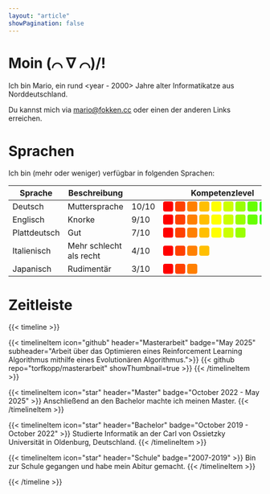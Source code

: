 ```yaml
---
layout: "article"
showPagination: false
---
```


# Moin (⌒ ∇&nbsp;⌒)/!

Ich bin Mario, ein rund <year - 2000> Jahre alter Informatikatze aus Norddeutschland.

Du kannst mich via [mario@fokken.cc](mailto:) oder einen der anderen Links erreichen.


# Sprachen

Ich bin (mehr oder weniger) verfügbar in folgenden Sprachen:

| Sprache       | Beschreibung         | | Kompetenzlevel  |
|----------------|---------------------|------|---------|
| Deutsch         | Muttersprache      | 10/10 | <div style="display: flex; gap: 4px; padding: 0px;"><div style="width: 20px; height: 20px; border-radius: 4px; background-color: rgb(255, 0, 0);"></div><div style="width: 20px; height: 20px; border-radius: 4px; background-color: rgb(255, 65, 0);"></div><div style="width: 20px; height: 20px; border-radius: 4px; background-color: rgb(255, 128, 0);"></div><div style="width: 20px; height: 20px; border-radius: 4px; background-color: rgb(255, 191, 0);"></div><div style="width: 20px; height: 20px; border-radius: 4px; background-color: rgb(255, 255, 0);"></div><div style="width: 20px; height: 20px; border-radius: 4px; background-color: rgb(204, 255, 0);"></div><div style="width: 20px; height: 20px; border-radius: 4px; background-color: rgb(153, 255, 0);"></div><div style="width: 20px; height: 20px; border-radius: 4px; background-color: rgb(102, 255, 0);"></div><div style="width: 20px; height: 20px; border-radius: 4px; background-color: rgb(51, 255, 0);"></div><div style="width: 20px; height: 20px; border-radius: 4px; background-color: rgb(0, 255, 0);"></div></div>
| Englisch        | Knorke    | 9/10 | <div style="display: flex; gap: 4px; padding: 0px;"><div style="width: 20px; height: 20px; border-radius: 4px; background-color: rgb(255, 0, 0);"></div><div style="width: 20px; height: 20px; border-radius: 4px; background-color: rgb(255, 65, 0);"></div><div style="width: 20px; height: 20px; border-radius: 4px; background-color: rgb(255, 128, 0);"></div><div style="width: 20px; height: 20px; border-radius: 4px; background-color: rgb(255, 191, 0);"></div><div style="width: 20px; height: 20px; border-radius: 4px; background-color: rgb(255, 255, 0);"></div><div style="width: 20px; height: 20px; border-radius: 4px; background-color: rgb(204, 255, 0);"></div><div style="width: 20px; height: 20px; border-radius: 4px; background-color: rgb(153, 255, 0);"></div><div style="width: 20px; height: 20px; border-radius: 4px; background-color: rgb(102, 255, 0);"></div><div style="width: 20px; height: 20px; border-radius: 4px; background-color: rgb(51, 255, 0);"></div></div>
| Plattdeutsch   | Gut      | 7/10 | <div style="display: flex; gap: 4px; padding: 0px;"><div style="width: 20px; height: 20px; border-radius: 4px; background-color: rgb(255, 0, 0);"></div><div style="width: 20px; height: 20px; border-radius: 4px; background-color: rgb(255, 65, 0);"></div><div style="width: 20px; height: 20px; border-radius: 4px; background-color: rgb(255, 128, 0);"></div><div style="width: 20px; height: 20px; border-radius: 4px; background-color: rgb(255, 191, 0);"></div><div style="width: 20px; height: 20px; border-radius: 4px; background-color: rgb(255, 255, 0);"></div><div style="width: 20px; height: 20px; border-radius: 4px; background-color: rgb(204, 255, 0);"></div><div style="width: 20px; height: 20px; border-radius: 4px; background-color: rgb(153, 255, 0);"></div>
| Italienisch        | Mehr schlecht als recht  | 4/10 | <div style="display: flex; gap: 4px; padding: 0px;"><div style="width: 20px; height: 20px; border-radius: 4px; background-color: rgb(255, 0, 0);"></div><div style="width: 20px; height: 20px; border-radius: 4px; background-color: rgb(255, 65, 0);"></div><div style="width: 20px; height: 20px; border-radius: 4px; background-color: rgb(255, 128, 0);"></div><div style="width: 20px; height: 20px; border-radius: 4px; background-color: rgb(255, 191, 0);"></div></div>
| Japanisch       | Rudimentär        | 3/10 | <div style="display: flex; gap: 4px; padding: 0px;"><div style="width: 20px; height: 20px; border-radius: 4px; background-color: rgb(255, 0, 0);"></div><div style="width: 20px; height: 20px; border-radius: 4px; background-color: rgb(255, 65, 0);"></div><div style="width: 20px; height: 20px; border-radius: 4px; background-color: rgb(255, 128, 0);"></div></div>


# Zeitleiste

{{< timeline >}}

{{< timelineItem icon="github" header="Masterarbeit" badge="May 2025" subheader="Arbeit über das Optimieren eines Reinforcement Learning Algorithmus mithilfe eines Evolutionären Algorithmus.">}}
{{< github repo="torfkopp/masterarbeit" showThumbnail=true >}}
{{< /timelineItem >}}

{{< timelineItem icon="star" header="Master" badge="October 2022 - May 2025" >}}
Anschließend an den Bachelor machte ich meinen Master.
{{< /timelineItem >}}

{{< timelineItem icon="star" header="Bachelor" badge="October 2019 - October 2022" >}}
Studierte Informatik an der Carl von Ossietzky Universität in Oldenburg, Deutschland.
{{< /timelineItem >}}

{{< timelineItem icon="star" header="Schule" badge="2007-2019" >}}
Bin zur Schule gegangen und habe mein Abitur gemacht.
{{< /timelineItem >}}

{{< /timeline >}}
